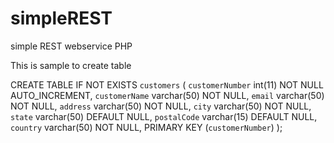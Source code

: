 # simpleREST
simple REST webservice PHP

This is sample to create table

CREATE TABLE IF NOT EXISTS `customers` (
  `customerNumber` int(11) NOT NULL AUTO_INCREMENT,
  `customerName` varchar(50) NOT NULL,
  `email` varchar(50) NOT NULL,
  `address` varchar(50) NOT NULL,
  `city` varchar(50) NOT NULL,
  `state` varchar(50) DEFAULT NULL,
  `postalCode` varchar(15) DEFAULT NULL,
  `country` varchar(50) NOT NULL,
  PRIMARY KEY (`customerNumber`)
);

